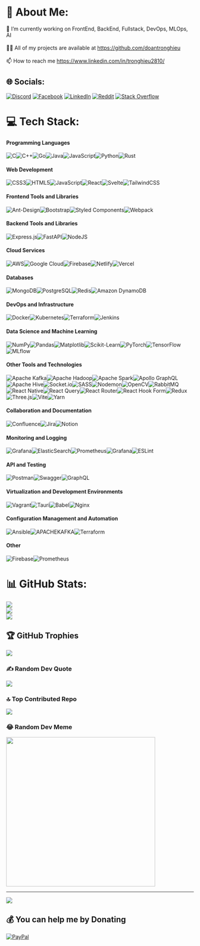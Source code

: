 # 💫 About Me:
🔭 I’m currently working on FrontEnd, BackEnd, Fullstack, DevOps, MLOps, AI<br><br>👨‍💻 All of my projects are available at https://github.com/doantronghieu<br><br>📫 How to reach me https://www.linkedin.com/in/tronghieu2810/


## 🌐 Socials:
[![Discord](https://img.shields.io/badge/Discord-%237289DA.svg?logo=discord&logoColor=white)](https://discord.gg/doantronghieu) [![Facebook](https://img.shields.io/badge/Facebook-%231877F2.svg?logo=Facebook&logoColor=white)](https://facebook.com/tronghieudoan2810) [![LinkedIn](https://img.shields.io/badge/LinkedIn-%230077B5.svg?logo=linkedin&logoColor=white)](https://linkedin.com/in/tronghieu2810) [![Reddit](https://img.shields.io/badge/Reddit-%23FF4500.svg?logo=Reddit&logoColor=white)](https://reddit.com/user/DoanTrongHieu) [![Stack Overflow](https://img.shields.io/badge/-Stackoverflow-FE7A16?logo=stack-overflow&logoColor=white)](https://stackoverflow.com/users/doan-trong-hieu) 

# 💻 Tech Stack:
#### Programming Languages
![C](https://img.shields.io/badge/c-%2300599C.svg?style=plastic&logo=c&logoColor=white)![C++](https://img.shields.io/badge/c++-%2300599C.svg?style=plastic&logo=c%2B%2B&logoColor=white)![Go](https://img.shields.io/badge/go-%2300ADD8.svg?style=plastic&logo=go&logoColor=white)![Java](https://img.shields.io/badge/java-%23ED8B00.svg?style=plastic&logo=openjdk&logoColor=white)![JavaScript](https://img.shields.io/badge/javascript-%23323330.svg?style=plastic&logo=javascript&logoColor=%23F7DF1E)![Python](https://img.shields.io/badge/python-3670A0?style=plastic&logo=python&logoColor=ffdd54)![Rust](https://img.shields.io/badge/rust-%23000000.svg?style=plastic&logo=rust&logoColor=white)

#### Web Development
![CSS3](https://img.shields.io/badge/css3-%231572B6.svg?style=plastic&logo=css3&logoColor=white)![HTML5](https://img.shields.io/badge/html5-%23E34F26.svg?style=plastic&logo=html5&logoColor=white)![JavaScript](https://img.shields.io/badge/javascript-%23323330.svg?style=plastic&logo=javascript&logoColor=%23F7DF1E)![React](https://img.shields.io/badge/react-%2320232a.svg?style=plastic&logo=react&logoColor=%2361DAFB)![Svelte](https://img.shields.io/badge/svelte-%23f1413d.svg?style=plastic&logo=svelte&logoColor=white)![TailwindCSS](https://img.shields.io/badge/tailwindcss-%2338B2AC.svg?style=plastic&logo=tailwind-css&logoColor=white)

#### Frontend Tools and Libraries
![Ant-Design](https://img.shields.io/badge/-AntDesign-%230170FE?style=plastic&logo=ant-design&logoColor=white)![Bootstrap](https://img.shields.io/badge/bootstrap-%238511FA.svg?style=plastic&logo=bootstrap&logoColor=white)![Styled Components](https://img.shields.io/badge/styled--components-DB7093?style=plastic&logo=styled-components&logoColor=white)![Webpack](https://img.shields.io/badge/webpack-%238DD6F9.svg?style=plastic&logo=webpack&logoColor=black)

#### Backend Tools and Libraries
![Express.js](https://img.shields.io/badge/express.js-%23404d59.svg?style=plastic&logo=express&logoColor=%2361DAFB)![FastAPI](https://img.shields.io/badge/FastAPI-005571?style=plastic&logo=fastapi)![NodeJS](https://img.shields.io/badge/node.js-6DA55F?style=plastic&logo=node.js&logoColor=white)

#### Cloud Services
![AWS](https://img.shields.io/badge/AWS-%23FF9900.svg?style=plastic&logo=amazon-aws&logoColor=white)![Google Cloud](https://img.shields.io/badge/GoogleCloud-%234285F4.svg?style=plastic&logo=google-cloud&logoColor=white)![Firebase](https://img.shields.io/badge/firebase-%23039BE5.svg?style=plastic&logo=firebase)![Netlify](https://img.shields.io/badge/netlify-%23000000.svg?style=plastic&logo=netlify&logoColor=#00C7B7)![Vercel](https://img.shields.io/badge/vercel-%23000000.svg?style=plastic&logo=vercel&logoColor=white)

#### Databases
![MongoDB](https://img.shields.io/badge/MongoDB-%234ea94b.svg?style=plastic&logo=mongodb&logoColor=white)![PostgreSQL](https://img.shields.io/badge/postgres-%23316192.svg?style=plastic&logo=postgresql&logoColor=white)![Redis](https://img.shields.io/badge/redis-%23DD0031.svg?style=plastic&logo=redis&logoColor=white)![Amazon DynamoDB](https://img.shields.io/badge/Amazon%20DynamoDB-4053D6?style=plastic&logo=Amazon%20DynamoDB&logoColor=white)

#### DevOps and Infrastructure
![Docker](https://img.shields.io/badge/docker-%230db7ed.svg?style=plastic&logo=docker&logoColor=white)![Kubernetes](https://img.shields.io/badge/kubernetes-%23326ce5.svg?style=plastic&logo=kubernetes&logoColor=white)![Terraform](https://img.shields.io/badge/terraform-%235835CC.svg?style=plastic&logo=terraform&logoColor=white)![Jenkins](https://img.shields.io/badge/jenkins-%232C5263.svg?style=plastic&logo=jenkins&logoColor=white)

#### Data Science and Machine Learning
![NumPy](https://img.shields.io/badge/numpy-%23013243.svg?style=plastic&logo=numpy&logoColor=white)![Pandas](https://img.shields.io/badge/pandas-%23150458.svg?style=plastic&logo=pandas&logoColor=white)![Matplotlib](https://img.shields.io/badge/Matplotlib-%23ffffff.svg?style=plastic&logo=Matplotlib&logoColor=black)![Scikit-Learn](https://img.shields.io/badge/scikit--learn-%23F7931E.svg?style=plastic&logo=scikit-learn&logoColor=white)![PyTorch](https://img.shields.io/badge/PyTorch-%23EE4C2C.svg?style=plastic&logo=PyTorch&logoColor=white)![TensorFlow](https://img.shields.io/badge/TensorFlow-%23FF6F00.svg?style=plastic&logo=TensorFlow&logoColor=white)![MLflow](https://img.shields.io/badge/mlflow-%23d9ead3.svg?style=plastic&logo=numpy&logoColor=blue)

#### Other Tools and Technologies
![Apache Kafka](https://img.shields.io/badge/Apache%20Kafka-000?style=plastic&logo=apachekafka)![Apache Hadoop](https://img.shields.io/badge/Apache%20Hadoop-66CCFF?style=plastic&logo=apachehadoop&logoColor=black)![Apache Spark](https://img.shields.io/badge/Apache%20Spark-FDEE21?style=plastic&logo=apachespark&logoColor=black)![Apollo GraphQL](https://img.shields.io/badge/-ApolloGraphQL-311C87?style=plastic&logo=apollo-graphql)![Apache Hive](https://img.shields.io/badge/Apache%20Hive-FDEE21?style=plastic&logo=apachehive&logoColor=black)![Socket.io](https://img.shields.io/badge/Socket.io-black?style=plastic&logo=socket.io&badgeColor=010101)![SASS](https://img.shields.io/badge/SASS-hotpink.svg?style=plastic&logo=SASS&logoColor=white)![Nodemon](https://img.shields.io/badge/NODEMON-%23323330.svg?style=plastic&logo=nodemon&logoColor=%BBDEAD)![OpenCV](https://img.shields.io/badge/opencv-%23white.svg?style=plastic&logo=opencv&logoColor=white)![RabbitMQ](https://img.shields.io/badge/rabbitmq-FF6600?style=plastic&logo=rabbitmq&logoColor=white)![React Native](https://img.shields.io/badge/react_native-%2320232a.svg?style=plastic&logo=react&logoColor=%2361DAFB)![React Query](https://img.shields.io/badge/-React%20Query-FF4154?style=plastic&logo=react%20query&logoColor=white)![React Router](https://img.shields.io/badge/React_Router-CA4245?style=plastic&logo=react-router&logoColor=white)![React Hook Form](https://img.shields.io/badge/React%20Hook%20Form-%23EC5990.svg?style=plastic&logo=reacthookform&logoColor=white)![Redux](https://img.shields.io/badge/redux-%23593d88.svg?style=plastic&logo=redux&logoColor=white)![Three.js](https://img.shields.io/badge/threejs-black?style=plastic&logo=three.js&logoColor=white)![Vite](https://img.shields.io/badge/vite-%23646CFF.svg?style=plastic&logo=vite&logoColor=white)![Yarn](https://img.shields.io/badge/yarn-%232C8EBB.svg?style=plastic&logo=yarn&logoColor=white)

#### Collaboration and Documentation
![Confluence](https://img.shields.io/badge/confluence-%23172BF4.svg?style=plastic&logo=confluence&logoColor=white)![Jira](https://img.shields.io/badge/jira-%230A0FFF.svg?style=plastic&logo=jira&logoColor=white)![Notion](https://img.shields.io/badge/Notion-%23000000.svg?style=plastic&logo=notion&logoColor=white)

#### Monitoring and Logging
![Grafana](https://img.shields.io/badge/grafana-%23F46800.svg?style=plastic&logo=grafana&logoColor=white&color=%23F46800)![ElasticSearch](https://img.shields.io/badge/-ElasticSearch-005571?style=plastic&logo=elasticsearch)![Prometheus](https://img.shields.io/badge/Prometheus-E6522C?style=plastic&logo=Prometheus&logoColor=white)![Grafana](https://img.shields.io/badge/grafana-%23F46800.svg?style=plastic&logo=grafana&logoColor=white)![ESLint](https://img.shields.io/badge/ESLint-4B3263?style=plastic&logo=eslint&logoColor=white)

#### API and Testing
![Postman](https://img.shields.io/badge/Postman-FF6C37?style=plastic&logo=postman&logoColor=white)![Swagger](https://img.shields.io/badge/-Swagger-%23Clojure?style=plastic&logo=swagger&logoColor=white)![GraphQL](https://img.shields.io/badge/-GraphQL-E10098?style=plastic&logo=graphql&logoColor=white)

#### Virtualization and Development Environments
![Vagrant](https://img.shields.io/badge/vagrant-%231563FF.svg?style=plastic&logo=vagrant&logoColor=white)![Tauri](https://img.shields.io/badge/tauri-%2324C8DB.svg?style=plastic&logo=tauri&logoColor=%23FFFFFF)![Babel](https://img.shields.io/badge/Babel-F9DC3e?style=plastic&logo=babel&logoColor=black)![Nginx](https://img.shields.io/badge/nginx-%23009639.svg?style=plastic&logo=nginx&logoColor=white)

#### Configuration Management and Automation
![Ansible](https://img.shields.io/badge/ansible-%231A1918.svg?style=plastic&logo=ansible&logoColor=white)![APACHEKAFKA](https://img.shields.io/badge/apachekafka-231F20.svg?style=plastic&logo=apachekafka&logoColor=white&color=%23231F20)![Terraform](https://img.shields.io/badge/terraform-%235835CC.svg?style=plastic&logo=terraform&logoColor=white)

#### Other
![Firebase](https://img.shields.io/badge/Firebase-039BE5?style=plastic&logo=Firebase&logoColor=white)![Prometheus](https://img.shields.io/badge/Prometheus-E6522C?style=plastic&logo=prometheus&logoColor=white)


# 📊 GitHub Stats:
![](https://github-readme-stats.vercel.app/api?username=doantronghieu&theme=dark&hide_border=true&include_all_commits=true&count_private=true)<br/>
![](https://github-readme-streak-stats.herokuapp.com/?user=doantronghieu&theme=dark&hide_border=true)<br/>
![](https://github-readme-stats.vercel.app/api/top-langs/?username=doantronghieu&theme=dark&hide_border=true&include_all_commits=true&count_private=true&layout=compact)

## 🏆 GitHub Trophies
![](https://github-profile-trophy.vercel.app/?username=doantronghieu&theme=radical&no-frame=false&no-bg=true&margin-w=4)

### ✍️ Random Dev Quote
![](https://quotes-github-readme.vercel.app/api?type=horizontal&theme=radical)

### 🔝 Top Contributed Repo
![](https://github-contributor-stats.vercel.app/api?username=doantronghieu&limit=5&theme=dark&combine_all_yearly_contributions=true)

### 😂 Random Dev Meme
<img src='https://randommeme-five.vercel.app/' style="height: 400px;"/>

---
[![](https://visitcount.itsvg.in/api?id=doantronghieu&icon=0&color=0)](https://visitcount.itsvg.in)

  ## 💰 You can help me by Donating
  [![PayPal](https://img.shields.io/badge/PayPal-00457C?style=for-the-badge&logo=paypal&logoColor=white)](https://paypal.me/ddoantronghieu) 

  
<!-- Proudly created with GPRM ( https://gprm.itsvg.in ) -->
